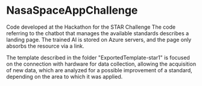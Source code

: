 # NasaSpaceAppChallenge
Code developed at the Hackathon for the STAR Challenge
The code referring to the chatbot that manages the available standards describes a landing page.
The trained AI is stored on Azure servers, and the page only absorbs the resource via a link.


The template described in the folder "ExportedTemplate-star1" is focused on the connection with hardware for data collection, allowing the acquisition of new data, which are analyzed for a possible improvement of a standard, depending on the area to which it was applied.
